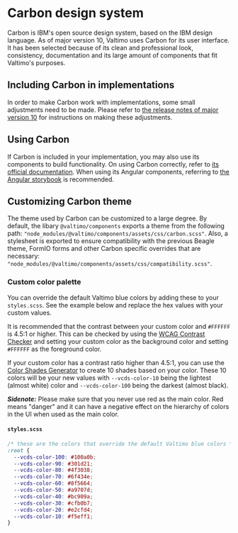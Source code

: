 # Carbon design system

Carbon is IBM's open source design system, based on the IBM design language. As of major version 10, Valtimo uses Carbon for its user interface. It has been selected because of its clean and professional look, consistency, documentation and its large amount of components that fit Valtimo's purposes.

## Including Carbon in implementations

In order to make Carbon work with implementations, some small adjustments need to be made. Please refer to [the release notes of major version 10](../../../release-notes/major10/10.0.0/migration.md) for instructions on making these adjustments.

## Using Carbon

If Carbon is included in your implementation, you may also use its components to build functionality. On using Carbon correctly, refer to [its official documentation](https://carbondesignsystem.com/). When using its Angular components, referring to [the Angular storybook](https://angular.carbondesignsystem.com/?path=/docs/getting-started--docs) is recommended.

## Customizing Carbon theme

The theme used by Carbon can be customized to a large degree. By default, the libary `@valtimo/components` exports a theme from the following path: `"node_modules/@valtimo/components/assets/css/carbon.scss"`. Also, a stylesheet is exported to ensure compatibility with the previous Beagle theme, FormIO forms and other Carbon specific overrides that are necessary: `"node_modules/@valtimo/components/assets/css/compatibility.scss"`.

### Custom color palette

You can override the default Valtimo blue colors by adding these to your `styles.scss`. See the example below and replace the hex values with your custom values.

It is recommended that the contrast between your custom color and `#FFFFFF` is 4.5:1 or higher. This can be checked by using the [WCAG Contrast Checker](https://contrastchecker.com) and setting your custom color as the background color and setting `#FFFFFF` as the foreground color.

If your custom color has a contrast ratio higher than 4.5:1, you can use the [Color Shades Generator](https://mdigi.tools/color-shades/) to create 10 shades based on your color. These 10 colors will be your new values with `--vcds-color-10` being the lightest (almost white) color and `--vcds-color-100` being the darkest (almost black).

_**Sidenote:**_ Please make sure that you never use red as the main color. Red means "danger" and it can have a negative effect on the hierarchy of colors in the UI when used as the main color.

#### **`styles.scss`**

```scss
/* these are the colors that override the default Valtimo blue colors */
:root {
  --vcds-color-100: #100a0b;
  --vcds-color-90: #301d21;
  --vcds-color-80: #4f3038;
  --vcds-color-70: #6f434e;
  --vcds-color-60: #8f5664;
  --vcds-color-50: #a9707d;
  --vcds-color-40: #bc909a;
  --vcds-color-30: #cfb0b7;
  --vcds-color-20: #e2cfd4;
  --vcds-color-10: #f5eff1;
}
```

